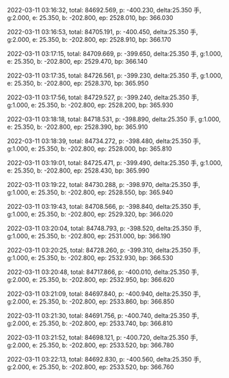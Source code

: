 2022-03-11 03:16:32, total: 84692.569, p: -400.230, delta:25.350 手, g:2.000, e: 25.350, b: -202.800, ep: 2528.010, bp: 366.030

2022-03-11 03:16:53, total: 84705.191, p: -400.450, delta:25.350 手, g:2.000, e: 25.350, b: -202.800, ep: 2528.910, bp: 366.170

2022-03-11 03:17:15, total: 84709.669, p: -399.650, delta:25.350 手, g:1.000, e: 25.350, b: -202.800, ep: 2529.470, bp: 366.140

2022-03-11 03:17:35, total: 84726.561, p: -399.230, delta:25.350 手, g:1.000, e: 25.350, b: -202.800, ep: 2528.370, bp: 365.950

2022-03-11 03:17:56, total: 84729.527, p: -399.240, delta:25.350 手, g:1.000, e: 25.350, b: -202.800, ep: 2528.200, bp: 365.930

2022-03-11 03:18:18, total: 84718.531, p: -398.890, delta:25.350 手, g:1.000, e: 25.350, b: -202.800, ep: 2528.390, bp: 365.910

2022-03-11 03:18:39, total: 84734.272, p: -398.480, delta:25.350 手, g:1.000, e: 25.350, b: -202.800, ep: 2528.000, bp: 365.810

2022-03-11 03:19:01, total: 84725.471, p: -399.490, delta:25.350 手, g:1.000, e: 25.350, b: -202.800, ep: 2528.430, bp: 365.990

2022-03-11 03:19:22, total: 84730.288, p: -398.970, delta:25.350 手, g:1.000, e: 25.350, b: -202.800, ep: 2528.550, bp: 365.940

2022-03-11 03:19:43, total: 84708.566, p: -398.840, delta:25.350 手, g:1.000, e: 25.350, b: -202.800, ep: 2529.320, bp: 366.020

2022-03-11 03:20:04, total: 84748.793, p: -398.520, delta:25.350 手, g:1.000, e: 25.350, b: -202.800, ep: 2531.000, bp: 366.190

2022-03-11 03:20:25, total: 84728.260, p: -399.310, delta:25.350 手, g:1.000, e: 25.350, b: -202.800, ep: 2532.930, bp: 366.530

2022-03-11 03:20:48, total: 84717.866, p: -400.010, delta:25.350 手, g:2.000, e: 25.350, b: -202.800, ep: 2532.950, bp: 366.620

2022-03-11 03:21:09, total: 84697.840, p: -400.940, delta:25.350 手, g:2.000, e: 25.350, b: -202.800, ep: 2533.860, bp: 366.850

2022-03-11 03:21:30, total: 84691.756, p: -400.740, delta:25.350 手, g:2.000, e: 25.350, b: -202.800, ep: 2533.740, bp: 366.810

2022-03-11 03:21:52, total: 84698.121, p: -400.720, delta:25.350 手, g:2.000, e: 25.350, b: -202.800, ep: 2533.520, bp: 366.780

2022-03-11 03:22:13, total: 84692.830, p: -400.560, delta:25.350 手, g:2.000, e: 25.350, b: -202.800, ep: 2533.520, bp: 366.760